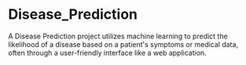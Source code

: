 # Disease_Prediction
A Disease Prediction project utilizes machine learning to predict the likelihood of a disease based on a patient's symptoms or medical data, often through a user-friendly interface like a web application.
